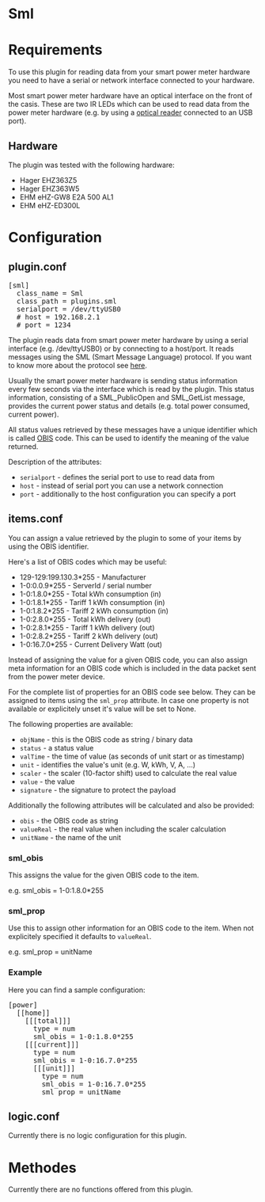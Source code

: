 # Sml

# Requirements

To use this plugin for reading data from your smart power meter hardware
you need to have a serial or network interface connected to your hardware.

Most smart power meter hardware have an optical interface on the front of
the casis. These are two IR LEDs which can be used to read data from the
power meter hardware (e.g. by using a [optical reader](http://wiki.volkszaehler.org/hardware/controllers/ir-schreib-lesekopf)
connected to an USB port).

## Hardware

The plugin was tested with the following hardware:

   * Hager EHZ363Z5
   * Hager EHZ363W5
   * EHM eHZ-GW8 E2A 500 AL1
   * EHM eHZ-ED300L

# Configuration

## plugin.conf

<pre>
[sml]
  class_name = Sml
  class_path = plugins.sml
  serialport = /dev/ttyUSB0
  # host = 192.168.2.1
  # port = 1234
</pre>

The plugin reads data from smart power meter hardware by using a serial
interface (e.g. /dev/ttyUSB0) or by connecting to a host/port. It reads
messages using the SML (Smart Message Language) protocol. If you
want to know more about the protocol see [here](http://wiki.volkszaehler.org/software/sml).

Usually the smart power meter hardware is sending status information
every few seconds via the interface which is read by the plugin. This
status information, consisting of a SML_PublicOpen and SML_GetList message,
provides the current power status and details (e.g. total power consumed,
current power).

All status values retrieved by these messages have a unique identifier which
is called [OBIS](http://de.wikipedia.org/wiki/OBIS-Kennzahlen) code. This can
be used to identify the meaning of the value returned.

Description of the attributes:

   * `serialport` - defines the serial port to use to read data from
   * `host` - instead of serial port you can use a network connection
   * `port` - additionally to the host configuration you can specify a port

## items.conf

You can assign a value retrieved by the plugin to some of your items by
using the OBIS identifier.

Here's a list of OBIS codes which may be useful:

   * 129-129:199.130.3*255 - Manufacturer
   * 1-0:0.0.9*255 - ServerId / serial number
   * 1-0:1.8.0*255 - Total kWh consumption (in)
   * 1-0:1.8.1*255 - Tariff 1 kWh consumption (in)
   * 1-0:1.8.2*255 - Tariff 2 kWh consumption (in)
   * 1-0:2.8.0*255 - Total kWh delivery (out)
   * 1-0:2.8.1*255 - Tariff 1 kWh delivery (out)
   * 1-0:2.8.2*255 - Tariff 2 kWh delivery (out)
   * 1-0:16.7.0*255 - Current Delivery Watt (out)

Instead of assigning the value for a given OBIS code, you can also assign meta
information for an OBIS code which is included in the data packet sent from
the power meter device.

For the complete list of properties for an OBIS code see below. They can be
assigned to items using the `sml_prop` attribute. In case one property is not
available or explicitely unset it's value will be set to None.

The following properties are available:
   * `objName` - this is the OBIS code as string / binary data
   * `status` - a status value
   * `valTime` - the time of value (as seconds of unit start or as timestamp)
   * `unit` - identifies the value's unit (e.g. W, kWh, V, A, ...)
   * `scaler` - the scaler (10-factor shift) used to calculate the real value
   * `value` - the value
   * `signature` - the signature to protect the payload

Additionally the following attributes will be calculated and also be provided:
   * `obis` - the OBIS code as string
   * `valueReal` - the real value when including the scaler calculation
   * `unitName` - the name of the unit



### sml_obis

This assigns the value for the given OBIS code to the item.

e.g. sml_obis = 1-0:1.8.0*255

### sml_prop

Use this to assign other information for an OBIS code to the item. When not
explicitely specified it defaults to `valueReal`.

e.g. sml_prop = unitName

### Example

Here you can find a sample configuration:

<pre>
[power]
  [[home]]
    [[[total]]]
      type = num
      sml_obis = 1-0:1.8.0*255
    [[[current]]]
      type = num
      sml_obis = 1-0:16.7.0*255
      [[[unit]]]
        type = num
        sml_obis = 1-0:16.7.0*255
        sml_prop = unitName
</pre>

## logic.conf
Currently there is no logic configuration for this plugin.


# Methodes
Currently there are no functions offered from this plugin.
